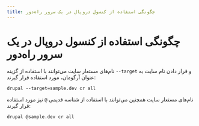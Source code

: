 ```yaml
---
title: چگونگی استفاده از کنسول دروپال در یک سرور راه‌دور
---
```

# چگونگی استفاده از کنسول دروپال در یک سرور راه‌دور

نام‌های مستعار سایت می‌توانند با استفاده از گزینه `--target` و قرار دادن نام سایت به عنوان آرگومان، مورد استفاده قرار گیرند:
  
```
drupal --target=sample.dev cr all
```

نام‌های مستعار سایت همچنین می‌توانند با استفاده از شناسه قدیمی `@` نیز مورد استفاده قرار گیرند:

```
drupal @sample.dev cr all
```
